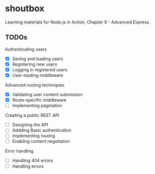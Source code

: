 # shoutbox

Learning materials for Node.js in Action, Chapter 9 - Advanced Express.

## TODOs

Authenticating users

- [x] Saving and loading users
- [x] Registering new users
- [x] Logging in registered users
- [x] User-loading middleware

Advanced routing techniques

- [x] Validating user content submission
- [x] Route-specific middleware
- [ ] Implementing pagination

Creating a public REST API

- [ ] Designing the API
- [ ] Addding Basic authentication
- [ ] Implementing routing
- [ ] Enabling content negotiation

Error handling

- [ ] Handling 404 errors
- [ ] Handling errors
